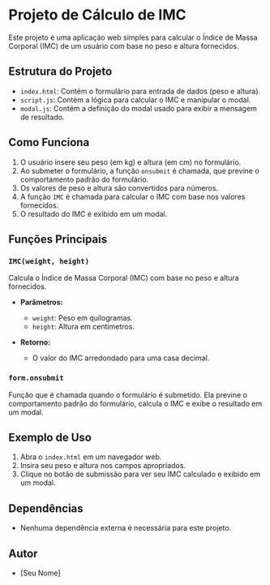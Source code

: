 # Projeto de Cálculo de IMC

Este projeto é uma aplicação web simples para calcular o Índice de Massa Corporal (IMC) de um usuário com base no peso e altura fornecidos.

## Estrutura do Projeto

- `index.html`: Contém o formulário para entrada de dados (peso e altura).
- `script.js`: Contém a lógica para calcular o IMC e manipular o modal.
- `modal.js`: Contém a definição do modal usado para exibir a mensagem de resultado.

## Como Funciona

1. O usuário insere seu peso (em kg) e altura (em cm) no formulário.
2. Ao submeter o formulário, a função `onsubmit` é chamada, que previne o comportamento padrão do formulário.
3. Os valores de peso e altura são convertidos para números.
4. A função `IMC` é chamada para calcular o IMC com base nos valores fornecidos.
5. O resultado do IMC é exibido em um modal.

## Funções Principais

### `IMC(weight, height)`

Calcula o Índice de Massa Corporal (IMC) com base no peso e altura fornecidos.

- **Parâmetros:**
  - `weight`: Peso em quilogramas.
  - `height`: Altura em centímetros.

- **Retorno:**
  - O valor do IMC arredondado para uma casa decimal.

### `form.onsubmit`

Função que é chamada quando o formulário é submetido. Ela previne o comportamento padrão do formulário, calcula o IMC e exibe o resultado em um modal.

## Exemplo de Uso

1. Abra o `index.html` em um navegador web.
2. Insira seu peso e altura nos campos apropriados.
3. Clique no botão de submissão para ver seu IMC calculado e exibido em um modal.

## Dependências

- Nenhuma dependência externa é necessária para este projeto.

## Autor

- [Seu Nome]

